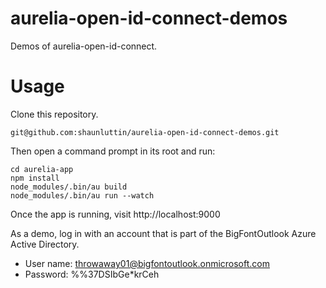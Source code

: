 # aurelia-open-id-connect-demos

Demos of aurelia-open-id-connect.

# Usage

Clone this repository.

    git@github.com:shaunluttin/aurelia-open-id-connect-demos.git

Then open a command prompt in its root and run:

    cd aurelia-app
    npm install
    node_modules/.bin/au build
    node_modules/.bin/au run --watch

Once the app is running, visit http://localhost:9000

As a demo, log in with an account that is part of the BigFontOutlook Azure Active Directory.

* User name: throwaway01@bigfontoutlook.onmicrosoft.com
* Password: %%37DSIbGe*krCeh


